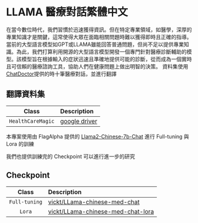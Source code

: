 # LLAMA 醫療對話繁體中文
在當今數位時代，我們習慣於迅速獲得資訊。但在特定專業領域，如醫學，深厚的專業知識才是關鍵，這常使得大眾在面臨相關問題時難以獲得即時且正確的指導。當前的大型語言模型如GPT或LLAMA雖能回答普通問題，但尚不足以提供專業知識。為此，我們打算利用開源的大型語言模型開發一個專門針對醫療診斷輔助的模型。該模型旨在根據輸入的症狀迅速且準確地提供可能的診斷，從而成為一個實時且可信賴的醫療諮詢工具，協助人們在健康問題上做出明智的決策。
資料集使用[ChatDoctor](https://github.com/Kent0n-Li/ChatDoctor/tree/main)提供的時十筆醫療對話，並進行翻譯
## 翻譯資料集
|        Class         | Description                          
| :------------------: | :----------------------------------- 
|     `HealthCareMagic`          | [google driver](https://drive.google.com/file/d/1CY1yugiK7anSTQtYF_UmQvgx-rVqr_x5/view?usp=drive_link)

本專案使用由
FlagAlpha 提供的 [Llama2-Chinese-7b-Chat](https://drive.google.com/file/d/17171E3S6HRH9tFwtnhItrS-Vhms7Ce9O/view?usp=drive_link)  進行 Full-tuning 與 Lora 的訓練

我們也提供訓練完的 Checkpoint 可以進行進一步的研究
## Checkpoint
|        Class         | Description                          
| :------------------: | :----------------------------------- 
|     `Full-tuning`          | [vickt/LLama-chinese-med-chat](https://huggingface.co/vickt/LLama-chinese-med-chat)
|     `Lora`          | [vickt/LLama-chinese-med-chat-lora](https://huggingface.co/vickt/LLama-chinese-med-chat-lora)